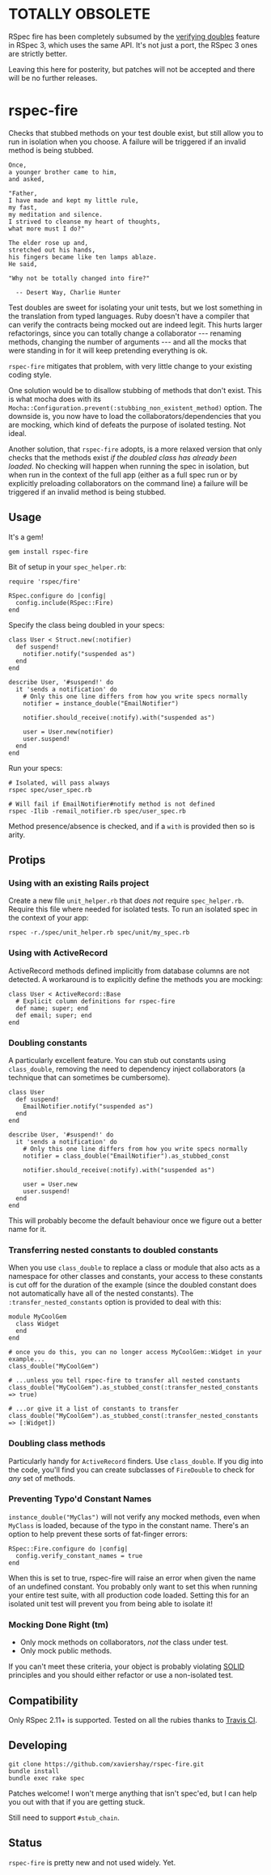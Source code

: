 TOTALLY OBSOLETE
================

RSpec fire has been completely subsumed by the [verifying
doubles](https://relishapp.com/rspec/rspec-mocks/v/3-0/docs/verifying-doubles)
feature in RSpec 3, which uses the same API. It's not just a port, the RSpec
3 ones are strictly better.

Leaving this here for posterity, but patches will not be accepted and there
will be no further releases.

rspec-fire
==========

Checks that stubbed methods on your test double exist, but still allow you to run in isolation
when you choose. A failure will be triggered if an invalid method is being stubbed.

    Once,
    a younger brother came to him,
    and asked,

    "Father,
    I have made and kept my little rule,
    my fast,
    my meditation and silence.
    I strived to cleanse my heart of thoughts,
    what more must I do?"

    The elder rose up and,
    stretched out his hands,
    his fingers became like ten lamps ablaze.
    He said,

    "Why not be totally changed into fire?"

      -- Desert Way, Charlie Hunter

Test doubles are sweet for isolating your unit tests, but we lost something in
the translation from typed languages. Ruby doesn't have a compiler that can
verify the contracts being mocked out are indeed legit. This hurts larger
refactorings, since you can totally change a collaborator --- renaming methods,
changing the number of arguments --- and all the mocks that were standing in
for it will keep pretending everything is ok.

`rspec-fire` mitigates that problem, with very little change to your existing
coding style.

One solution would be to disallow stubbing of methods that don't exist. This is
what mocha does with its
`Mocha::Configuration.prevent(:stubbing_non_existent_method)` option. The
downside is, you now have to load the collaborators/dependencies that you are
mocking, which kind of defeats the purpose of isolated testing. Not ideal.

Another solution, that `rspec-fire` adopts, is a more relaxed version that only
checks that the methods exist _if the doubled class has already been loaded_.
No checking will happen when running the spec in isolation, but when run in the
context of the full app (either as a full spec run or by explicitly preloading
collaborators on the command line) a failure will be triggered if an invalid
method is being stubbed.

Usage
-----

It's a gem!

    gem install rspec-fire

Bit of setup in your `spec_helper.rb`:

    require 'rspec/fire'

    RSpec.configure do |config|
      config.include(RSpec::Fire)
    end

Specify the class being doubled in your specs:

    class User < Struct.new(:notifier)
      def suspend!
        notifier.notify("suspended as")
      end
    end

    describe User, '#suspend!' do
      it 'sends a notification' do
        # Only this one line differs from how you write specs normally
        notifier = instance_double("EmailNotifier")

        notifier.should_receive(:notify).with("suspended as")

        user = User.new(notifier)
        user.suspend!
      end
    end

Run your specs:

    # Isolated, will pass always
    rspec spec/user_spec.rb

    # Will fail if EmailNotifier#notify method is not defined
    rspec -Ilib -remail_notifier.rb spec/user_spec.rb

Method presence/absence is checked, and if a `with` is provided then so is
arity.

Protips
-------

### Using with an existing Rails project

Create a new file `unit_helper.rb` that _does not_ require `spec_helper.rb`.
Require this file where needed for isolated tests. To run an isolated spec in
the context of your app:

    rspec -r./spec/unit_helper.rb spec/unit/my_spec.rb

### Using with ActiveRecord

ActiveRecord methods defined implicitly from database columns are not detected.
A workaround is to explicitly define the methods you are mocking:

    class User < ActiveRecord::Base
      # Explicit column definitions for rspec-fire
      def name; super; end
      def email; super; end
    end

### Doubling constants

A particularly excellent feature. You can stub out constants using
`class_double`, removing the need to dependency inject
collaborators (a technique that can sometimes be cumbersome).

    class User
      def suspend!
        EmailNotifier.notify("suspended as")
      end
    end

    describe User, '#suspend!' do
      it 'sends a notification' do
        # Only this one line differs from how you write specs normally
        notifier = class_double("EmailNotifier").as_stubbed_const

        notifier.should_receive(:notify).with("suspended as")

        user = User.new
        user.suspend!
      end
    end

This will probably become the default behaviour once we figure out a better
name for it.

### Transferring nested constants to doubled constants

When you use `class_double` to replace a class or module
that also acts as a namespace for other classes and constants, your
access to these constants is cut off for the duration of the example
(since the doubled constant does not automatically have all of the
nested constants). The `:transfer_nested_constants` option is provided
to deal with this:

    module MyCoolGem
      class Widget
      end
    end

    # once you do this, you can no longer access MyCoolGem::Widget in your example...
    class_double("MyCoolGem")

    # ...unless you tell rspec-fire to transfer all nested constants
    class_double("MyCoolGem").as_stubbed_const(:transfer_nested_constants => true)

    # ...or give it a list of constants to transfer
    class_double("MyCoolGem").as_stubbed_const(:transfer_nested_constants => [:Widget])

### Doubling class methods

Particularly handy for `ActiveRecord` finders. Use `class_double`. If you
dig into the code, you'll find you can create subclasses of `FireDouble` to
check for *any* set of methods.

### Preventing Typo'd Constant Names

`instance_double("MyClas")` will not verify any mocked methods, even when
`MyClass` is loaded, because of the typo in the constant name. There's
an option to help prevent these sorts of fat-finger errors:

    RSpec::Fire.configure do |config|
      config.verify_constant_names = true
    end

When this is set to true, rspec-fire will raise an error when given
the name of an undefined constant. You probably only want to set this
when running your entire test suite, with all production code loaded.
Setting this for an isolated unit test will prevent you from being
able to isolate it!

### Mocking Done Right (tm)

* Only mock methods on collaborators, _not_ the class under test.
* Only mock public methods.

If you can't meet these criteria, your object is probably violating
[SOLID](http://en.wikipedia.org/wiki/SOLID) principles and you should either
refactor or use a non-isolated test.

Compatibility
-------------

Only RSpec 2.11+ is supported. Tested on all the rubies thanks to [Travis
CI][build-link].

[build-link]:  http://travis-ci.org/xaviershay/rspec-fire

Developing
----------

    git clone https://github.com/xaviershay/rspec-fire.git
    bundle install
    bundle exec rake spec

Patches welcome! I won't merge anything that isn't spec'ed, but I can help you
out with that if you are getting stuck.

Still need to support `#stub_chain`.

Status
------

`rspec-fire` is pretty new and not used widely. Yet.
